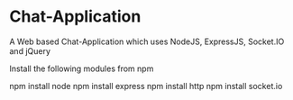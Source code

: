 # Chat-Application
A Web based Chat-Application which uses NodeJS, ExpressJS, Socket.IO and jQuery

Install the following modules from npm

npm install node
npm install express
npm install http
npm install socket.io
